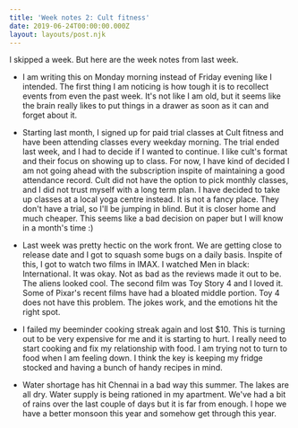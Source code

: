 ```yaml
---
title: 'Week notes 2: Cult fitness'
date: 2019-06-24T00:00:00.000Z
layout: layouts/post.njk
---
```


I skipped a week. But here are the week notes from last week.

- I am writing this on Monday morning instead of Friday evening like I intended. The first thing I am noticing is how tough it is to recollect events from even the past week. It's not like I am old, but it seems like the brain really likes to put things in a drawer as soon as it can and forget about it.

- Starting last month, I signed up for paid trial classes at Cult fitness and have been attending classes every weekday morning. The trial ended last week, and I had to decide if I wanted to continue. I like cult's format and their focus on showing up to class. For now, I have kind of decided I am not going ahead with the subscription inspite of maintaining a good attendance record. Cult did not have the option to pick monthly classes, and I did not trust myself with a long term plan. I have decided to take up classes at a local yoga centre instead. It is not a fancy place. They don't have a trial, so I'll be jumping in blind. But it is closer home and much cheaper. This seems like a bad decision on paper but I will know in a month's time :)

- Last week was pretty hectic on the work front. We are getting close to release date and I got to squash some bugs on a daily basis. Inspite of this, I got to watch two films in IMAX. I watched Men in black: International. It was okay. Not as bad as the reviews made it out to be. The aliens looked cool. The second film was Toy Story 4 and I loved it. Some of Pixar's recent films have had a bloated middle portion. Toy  4 does not have this problem. The jokes work, and the emotions hit the right spot. 

- I failed my beeminder cooking streak again and lost $10. This is turning out to be very expensive for me and it is starting to hurt. I really need to start cooking and fix my relationship with food. I am trying not to turn to food when I am feeling down. I think the key is keeping my fridge stocked and having a bunch of handy recipes in mind.

- Water shortage has hit Chennai in a bad way this summer. The lakes are all dry. Water supply is being rationed in my apartment. We've had a bit of rains over the last couple of days but it is far from enough. I hope we have a better monsoon this year and somehow get through this year.

